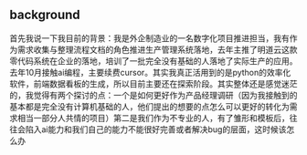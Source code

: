 ## background

首先我说一下我目前的背景：我是外企制造业的一名数字化项目推进担当，我有作为需求收集与整理流程文档的角色推进生产管理系统落地，去年主推了明道云这款零代码系统在企业的落地，培训了一批完全没有基础的人落地了实际生产的应用。去年10月接触ai编程，主要续费cursor。其实我真正活用到的是python的效率化软件，前端数据看板的生成，所以目前主要还在探索阶段。其实整体还是感觉迷茫的，我觉得有两个探讨的点：一个是如何更好作为产品经理调研（因为我接触到的基本都是完全没有计算机基础的人，他们提出的想要的点怎么可以更好的转化为需求相当一部分人共情的项目）第二是我们作为不专业的人，有了雏形和模板后，往往会陷入ai能力和我们自己的能力不能很好完善或者解决bug的层面，这时候该怎么办
